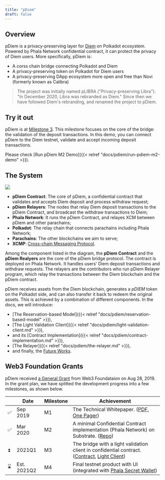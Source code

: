 ```yaml
---
title: "pDiem"
draft: false
---
```


## Overview

pDiem is a privacy-preserving layer for [Diem](https://en.wikipedia.org/wiki/Diem_(digital_currency)) on Polkadot ecosystem. Powered by Phala Network confidential contract, it can protect the privacy of Diem users. More specifically, pDiem is:

- A corss chain bridge connecting Polkadot and Diem
- A privacy-preserving token on Polkadot for Diem users
- A privacy-preserving DApp ecosystem more open and free than Novi (formerly known as Calibra)

> The project was initially named pLIBRA ("Privacy-preserving Libra"). "In December 2020, Libra was rebranded as Diem." Since then we have followed Diem's rebranding, and renamed the project to pDiem.

## Try it out

pDiem is at [Milestone 3](#web3-foundation-grants). This milestone focuses on the core of the bridge: the validation of the deposit transactions. In this demo, you can connect pDiem to the Diem testnet, validate and accept incoming deposit transactions.

Please check [Run pDiem M2 Demo]({{< relref "docs/pdiem/run-pdiem-m2-demo" >}}).

## The System

![](/images/docs/pdiem/pdiem-system-design.png)

- **pDiem Contract**: The core of pDiem, a confidential contract that validates and accepts Diem deposit and process withdraw request;
- **pDiem Relayers**: The nodes that relay Diem deposit transactions to the pDiem Contract, and broadcast the withdraw transactions to Diem;
- **Phala Network**: It runs the pDiem Contract, and relayes XCM between pDiem and other parachains;
- **Polkadot**: The relay chain that connects parachains including Phala Network;
- **Parachains**: The other blockchains we aim to serve;
- **XCMP**: [Cross-chain Messaging Protocol](https://wiki.polkadot.network/docs/en/learn-crosschain).

Among the component listed in the diagram, the **pDiem Contract** and the **pDiem Realyers** are the core of the pDiem bridge protocol. The contract is deployed on Phala Network. It handles users' Diem deposit transactions and withdraw requests. The relayers are the contributors who run pDiem Relayer program, which relay the transactions between the Diem blockchain and the pDiem contract.

pDiem receives assets from the Diem blockchain, generates a *pDIEM* token on the Polkadot side, and can also transfer it back to redeem the original assets. This is achieved by a combination of different components. In the docs, we will introduce:

- [The Reservation-based Model]({{< relref "docs/pdiem/reservation-based-model" >}}),
- [The Light Validation Client]({{< relref "docs/pdiem/light-validation-client.md" >}}),
- and its [Contract Implementation]({{< relref "docs/pdiem/contract-implementation.md" >}}),
- [The Relayer]({{< relref "docs/pdiem/the-relayer.md" >}}),
- and finally, the [Future Works](< relref "docs/pdiem/future-works.md" >).


## Web3 Foundation Grants

pDiem received [a General Grant](https://github.com/w3f/General-Grants-Program/blob/8a23ef68c7512fa0d437554640601ef28cea3fca/grants/speculative/pLIBRA.md) from Web3 Foundataion on Aug 28, 2019. In the grant plan, we have splitted the development progress into a few milestones, as shown below.

<table>
    <thead>
        <tr>
            <th></th>
            <th>Date</th>
            <th>Milestone</th>
            <th>Achievement</th>
        </tr>
    </thead>
    <tbody>
        <tr>
            <td>✅</td>
            <td>Sep 2019</td>
            <td>M1</td>
            <td>
                The Technical Whitepaper. (<a href="https://files.phala.network/phala-paper.pdf">PDF</a>, <a href="https://docs.google.com/document/d/e/2PACX-1vRpkf-xvEwDSglNHMKI2J8qC7F4JiB7kLv5kOwO_mJzg-bYRL545_3JxWaM-0rCX_iyHDb68zk3Sw75/pub">One Pager</a>)
            </td>
        </tr>
        <tr>
            <td>✅</td>
            <td>Mar 2020</td>
            <td>M2</td>
            <td>
                A minimal Confidential Contract implementation (Phala Network) on Substrate. (<a href="https://github.com/Phala-Network/phala-blockchain">Repo</a>)
            </td>
        </tr>
        <tr>
            <td>⏫</td>
            <td>2021Q1</td>
            <td>M3</td>
            <td>
                The bridge with a light validation client in confidential contract. (<a href="https://github.com/Phala-Network/phala-blockchain/blob/master/standalone/pruntime/enclave/src/contracts/diem.rs">Contract</a>, <a href="https://github.com/Phala-Network/phala-blockchain/tree/master/diem">Light Client</a>)
            </td>
        </tr>
        <tr>
            <td>⌛</td>
            <td>Est. 2021Q2</td>
            <td>M4</td>
            <td>
                Final testnet product with UI (integrated with <a href="https://app.phala.network">Phala Secret Wallet</a>)
            </td>
        </tr>
    </tbody>
</table>

